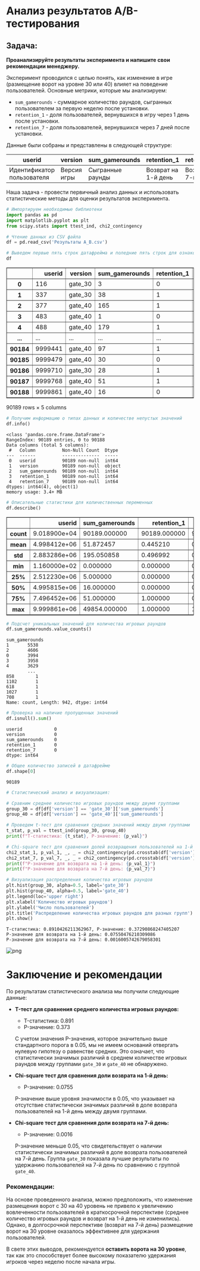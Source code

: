 # Анализ результатов A/B-тестирования

## Задача:

**Проанализируйте результаты эксперимента и напишите свои рекомендации менеджеру.**

Эксперимент проводился с целью понять, как изменение в игре (размещение ворот на уровне 30 или 40) влияет на поведение пользователей. Основные метрики, которые мы анализируем:

- `sum_gamerounds` - суммарное количество раундов, сыгранных пользователем за первую неделю после установки.
- `retention_1` - доля пользователей, вернувшихся в игру через 1 день после установки.
- `retention_7` - доля пользователей, вернувшихся через 7 дней после установки.

Данные были собраны и представлены в следующей структуре:

| userid          | version | sum_gamerounds | retention_1 | retention_7 |
|-----------------|---------|----------------|-------------|-------------|
| Идентификатор пользователя | Версия игры | Сыгранные раунды | Возврат на 1-й день | Возврат на 7-й день |

Наша задача - провести первичный анализ данных и использовать статистические методы для оценки результатов эксперимента.


```python
# Импортируем необходимые библиотеки
import pandas as pd
import matplotlib.pyplot as plt
from scipy.stats import ttest_ind, chi2_contingency
```


```python
# Чтение данных из CSV файла
df = pd.read_csv('Результаты А_B.csv')
```


```python
# Выведем первые пять строк датафрейма и поледние пять строк для ознакомления
df
```




<div>
<style scoped>
    .dataframe tbody tr th:only-of-type {
        vertical-align: middle;
    }

    .dataframe tbody tr th {
        vertical-align: top;
    }

    .dataframe thead th {
        text-align: right;
    }
</style>
<table border="1" class="dataframe">
  <thead>
    <tr style="text-align: right;">
      <th></th>
      <th>userid</th>
      <th>version</th>
      <th>sum_gamerounds</th>
      <th>retention_1</th>
      <th>retention_7</th>
    </tr>
  </thead>
  <tbody>
    <tr>
      <th>0</th>
      <td>116</td>
      <td>gate_30</td>
      <td>3</td>
      <td>0</td>
      <td>0</td>
    </tr>
    <tr>
      <th>1</th>
      <td>337</td>
      <td>gate_30</td>
      <td>38</td>
      <td>1</td>
      <td>0</td>
    </tr>
    <tr>
      <th>2</th>
      <td>377</td>
      <td>gate_40</td>
      <td>165</td>
      <td>1</td>
      <td>0</td>
    </tr>
    <tr>
      <th>3</th>
      <td>483</td>
      <td>gate_40</td>
      <td>1</td>
      <td>0</td>
      <td>0</td>
    </tr>
    <tr>
      <th>4</th>
      <td>488</td>
      <td>gate_40</td>
      <td>179</td>
      <td>1</td>
      <td>1</td>
    </tr>
    <tr>
      <th>...</th>
      <td>...</td>
      <td>...</td>
      <td>...</td>
      <td>...</td>
      <td>...</td>
    </tr>
    <tr>
      <th>90184</th>
      <td>9999441</td>
      <td>gate_40</td>
      <td>97</td>
      <td>1</td>
      <td>0</td>
    </tr>
    <tr>
      <th>90185</th>
      <td>9999479</td>
      <td>gate_40</td>
      <td>30</td>
      <td>0</td>
      <td>0</td>
    </tr>
    <tr>
      <th>90186</th>
      <td>9999710</td>
      <td>gate_30</td>
      <td>28</td>
      <td>1</td>
      <td>0</td>
    </tr>
    <tr>
      <th>90187</th>
      <td>9999768</td>
      <td>gate_40</td>
      <td>51</td>
      <td>1</td>
      <td>0</td>
    </tr>
    <tr>
      <th>90188</th>
      <td>9999861</td>
      <td>gate_40</td>
      <td>16</td>
      <td>0</td>
      <td>0</td>
    </tr>
  </tbody>
</table>
<p>90189 rows × 5 columns</p>
</div>




```python
# Получим информацию о типах данных и количестве непустых значений
df.info()
```

    <class 'pandas.core.frame.DataFrame'>
    RangeIndex: 90189 entries, 0 to 90188
    Data columns (total 5 columns):
     #   Column          Non-Null Count  Dtype 
    ---  ------          --------------  ----- 
     0   userid          90189 non-null  int64 
     1   version         90189 non-null  object
     2   sum_gamerounds  90189 non-null  int64 
     3   retention_1     90189 non-null  int64 
     4   retention_7     90189 non-null  int64 
    dtypes: int64(4), object(1)
    memory usage: 3.4+ MB
    


```python
# Описательные статистики для количественных переменных
df.describe()
```




<div>
<style scoped>
    .dataframe tbody tr th:only-of-type {
        vertical-align: middle;
    }

    .dataframe tbody tr th {
        vertical-align: top;
    }

    .dataframe thead th {
        text-align: right;
    }
</style>
<table border="1" class="dataframe">
  <thead>
    <tr style="text-align: right;">
      <th></th>
      <th>userid</th>
      <th>sum_gamerounds</th>
      <th>retention_1</th>
      <th>retention_7</th>
    </tr>
  </thead>
  <tbody>
    <tr>
      <th>count</th>
      <td>9.018900e+04</td>
      <td>90189.000000</td>
      <td>90189.000000</td>
      <td>90189.000000</td>
    </tr>
    <tr>
      <th>mean</th>
      <td>4.998412e+06</td>
      <td>51.872457</td>
      <td>0.445210</td>
      <td>0.186065</td>
    </tr>
    <tr>
      <th>std</th>
      <td>2.883286e+06</td>
      <td>195.050858</td>
      <td>0.496992</td>
      <td>0.389161</td>
    </tr>
    <tr>
      <th>min</th>
      <td>1.160000e+02</td>
      <td>0.000000</td>
      <td>0.000000</td>
      <td>0.000000</td>
    </tr>
    <tr>
      <th>25%</th>
      <td>2.512230e+06</td>
      <td>5.000000</td>
      <td>0.000000</td>
      <td>0.000000</td>
    </tr>
    <tr>
      <th>50%</th>
      <td>4.995815e+06</td>
      <td>16.000000</td>
      <td>0.000000</td>
      <td>0.000000</td>
    </tr>
    <tr>
      <th>75%</th>
      <td>7.496452e+06</td>
      <td>51.000000</td>
      <td>1.000000</td>
      <td>0.000000</td>
    </tr>
    <tr>
      <th>max</th>
      <td>9.999861e+06</td>
      <td>49854.000000</td>
      <td>1.000000</td>
      <td>1.000000</td>
    </tr>
  </tbody>
</table>
</div>




```python
# Подсчет уникальных значений для количества игровых раундов
df.sum_gamerounds.value_counts()
```




    sum_gamerounds
    1       5538
    2       4606
    0       3994
    3       3958
    4       3629
            ... 
    858        1
    1102       1
    618        1
    1027       1
    708        1
    Name: count, Length: 942, dtype: int64




```python
# Проверка на наличие пропущенных значений
df.isnull().sum()
```




    userid            0
    version           0
    sum_gamerounds    0
    retention_1       0
    retention_7       0
    dtype: int64




```python
# Общее количество записей в датафрейме
df.shape[0]
```




    90189




```python
# Статистический анализ и визуализация:

# Сравним среднее количество игровых раундов между двумя группами
group_30 = df[df['version'] == 'gate_30']['sum_gamerounds']
group_40 = df[df['version'] == 'gate_40']['sum_gamerounds']

# Проведем t-тест для сравнения средних значений между двумя группами
t_stat, p_val = ttest_ind(group_30, group_40)
print(f"T-статистика: {t_stat}, P-значение: {p_val}")

# Chi-square тест для сравнения долей возвращения пользователей на 1-й и 7-й дни
chi2_stat_1, p_val_1, _, _ = chi2_contingency(pd.crosstab(df['version'], df['retention_1']))
chi2_stat_7, p_val_7, _, _ = chi2_contingency(pd.crosstab(df['version'], df['retention_7']))
print(f"P-значение для возврата на 1-й день: {p_val_1}")
print(f"P-значение для возврата на 7-й день: {p_val_7}")

# Визуализация распределения количества игровых раундов
plt.hist(group_30, alpha=0.5, label='gate_30')
plt.hist(group_40, alpha=0.5, label='gate_40')
plt.legend(loc='upper right')
plt.xlabel('Количество игровых раундов')
plt.ylabel('Число пользователей')
plt.title('Распределение количества игровых раундов для разных групп')
plt.show()
```

    T-статистика: 0.8910426211362967, P-значение: 0.37290868247405207
    P-значение для возврата на 1-й день: 0.07550476210309086
    P-значение для возврата на 7-й день: 0.0016005742679058301
    


    
![png](output_9_1.png)
    


# Заключение и рекомендации

По результатам статистического анализа мы получили следующие данные:

- **T-тест для сравнения среднего количества игровых раундов:** 
    - T-статистика: 0.891
    - P-значение: 0.373
    
    С учетом значения P-значения, которое значительно выше стандартного порога в 0.05, мы не имеем оснований отвергать нулевую гипотезу о равенстве средних. Это означает, что статистически значимых различий в среднем количестве игровых раундов между группами `gate_30` и `gate_40` не обнаружено.

- **Chi-square тест для сравнения доли возврата на 1-й день:**
    - P-значение: 0.0755
    
    P-значение выше уровня значимости в 0.05, что указывает на отсутствие статистически значимых различий в доле возврата пользователей на 1-й день между двумя группами.

- **Chi-square тест для сравнения доли возврата на 7-й день:**
    - P-значение: 0.0016
    
    P-значение меньше 0.05, что свидетельствует о наличии статистически значимых различий в доле возврата пользователей на 7-й день. Группа `gate_30` показала лучшие результаты по удержанию пользователей на 7-й день по сравнению с группой `gate_40`.

### Рекомендации:

На основе проведенного анализа, можно предположить, что изменение размещения ворот с 30 на 40 уровень не привело к увеличению вовлеченности пользователей в краткосрочной перспективе (среднее количество игровых раундов и возврат на 1-й день не изменились). Однако, в долгосрочной перспективе (возврат на 7-й день) размещение ворот на 30 уровне оказалось эффективнее для удержания пользователей.

В свете этих выводов, рекомендуется **оставить ворота на 30 уровне**, так как это способствует более высокому показателю удержания игроков через неделю после начала игры.
